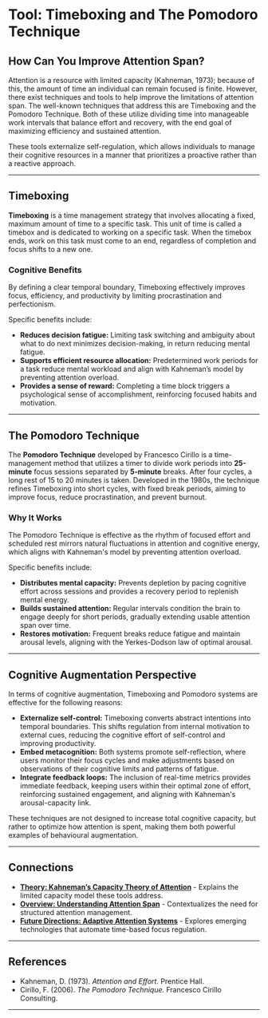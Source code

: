 # Tool: Timeboxing and The Pomodoro Technique

## How Can You Improve Attention Span?
Attention is a resource with limited capacity (Kahneman, 1973); because of this, the amount of time an individual can remain focused is finite. However, there exist techniques and tools to help improve the limitations of attention span. The well-known techniques that address this are Timeboxing and the Pomodoro Technique. Both of these utilize dividing time into manageable work intervals that balance effort and recovery, with the end goal of maximizing efficiency and sustained attention.

These tools externalize self-regulation, which allows individuals to manage their cognitive resources in a manner that prioritizes a proactive rather than a reactive approach.

---

## Timeboxing
**Timeboxing** is a time management strategy that involves allocating a fixed, maximum amount of time to a specific task. This unit of time is called a timebox and is dedicated to working on a specific task. When the timebox ends, work on this task must come to an end, regardless of completion and focus shifts to a new one.

### Cognitive Benefits
By defining a clear temporal boundary, Timeboxing effectively improves focus, efficiency, and productivity by limiting procrastination and perfectionism. 

Specific benefits include:
- **Reduces decision fatigue:** Limiting task switching and ambiguity about what to do next minimizes decision-making, in return reducing mental fatigue.
- **Supports efficient resource allocation:** Predetermined work periods for a task reduce mental workload and align with Kahneman’s model by preventing attention overload.  
- **Provides a sense of reward:** Completing a time block triggers a psychological sense of accomplishment, reinforcing focused habits and motivation.

---

## The Pomodoro Technique

The **Pomodoro Technique** developed by Francesco Cirillo is a time-management method that utilizes a timer to divide work periods into **25-minute** focus sessions separated by **5-minute** breaks. After four cycles, a long rest of 15 to 20 minutes is taken. Developed in the 1980s, the technique refines Timeboxing into short cycles, with fixed break periods, aiming to improve focus, reduce procrastination, and prevent burnout. 

### Why It Works
The Pomodoro Technique is effective as the rhythm of focused effort and scheduled rest mirrors natural fluctuations in attention and cognitive energy, which aligns with Kahneman's model by preventing attention overload.

Specific benefits include:
- **Distributes mental capacity:** Prevents depletion by pacing cognitive effort across sessions and provides a recovery period to replenish mental energy.
- **Builds sustained attention:** Regular intervals condition the brain to engage deeply for short periods, gradually extending usable attention span over time.  
- **Restores motivation:** Frequent breaks reduce fatigue and maintain arousal levels, aligning with the Yerkes-Dodson law of optimal arousal.

---

## Cognitive Augmentation Perspective
In terms of cognitive augmentation, Timeboxing and Pomodoro systems are effective for the following reasons:
- **Externalize self-control:** Timeboxing converts abstract intentions into temporal boundaries. This shifts regulation from internal motivation to external cues, reducing the cognitive effort of self-control and improving productivity.
- **Embed metacognition:** Both systems promote self-reflection, where users monitor their focus cycles and make adjustments based on observations of their cognitive limits and patterns of fatigue. 
- **Integrate feedback loops:** The inclusion of real-time metrics provides immediate feedback, keeping users within their optimal zone of effort, reinforcing sustained engagement, and aligning with Kahneman's arousal-capacity link.

These techniques are not designed to increase total cognitive capacity, but rather to optimize how attention is spent, making them both powerful examples of behavioural augmentation.

---

## Connections
- [**Theory: Kahneman’s Capacity Theory of Attention**](Theory.md) - Explains the limited capacity model these tools address.  
- [**Overview: Understanding Attention Span**](Overview.md) - Contextualizes the need for structured attention management.  
- [**Future Directions: Adaptive Attention Systems**](Future_Directions.md) - Explores emerging technologies that automate time-based focus regulation.

---

## References
- Kahneman, D. (1973). *Attention and Effort.* Prentice Hall.  
- Cirillo, F. (2006). *The Pomodoro Technique.* Francesco Cirillo Consulting.

---
